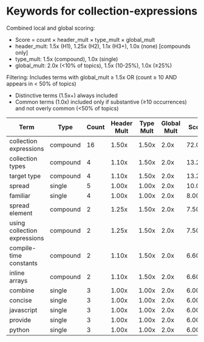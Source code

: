 # Keywords for collection-expressions

Combined local and global scoring:
- Score = count × header_mult × type_mult × global_mult
- header_mult: 1.5x (H1), 1.25x (H2), 1.1x (H3+), 1.0x (none) [compounds only]
- type_mult: 1.5x (compound), 1.0x (single)
- global_mult: 2.0x (<10% of topics), 1.5x (10-25%), 1.0x (≥25%)

Filtering: Includes terms with global_mult ≥ 1.5x OR (count ≥ 10 AND appears in < 50% of topics)
- Distinctive terms (1.5x+) always included
- Common terms (1.0x) included only if substantive (≥10 occurrences) and not overly common (<50% of topics)

| Term | Type | Count | Header Mult | Type Mult | Global Mult | Score |
|------|------|-------|-------------|-----------|-------------|-------|
| collection expressions | compound | 16 | 1.50x | 1.50x | 2.0x | 72.000 |
| collection types | compound | 4 | 1.10x | 1.50x | 2.0x | 13.200 |
| target type | compound | 4 | 1.10x | 1.50x | 2.0x | 13.200 |
| spread | single | 5 | 1.00x | 1.00x | 2.0x | 10.000 |
| familiar | single | 4 | 1.00x | 1.00x | 2.0x | 8.000 |
| spread element | compound | 2 | 1.25x | 1.50x | 2.0x | 7.500 |
| using collection expressions | compound | 2 | 1.25x | 1.50x | 2.0x | 7.500 |
| compile-time constants | compound | 2 | 1.10x | 1.50x | 2.0x | 6.600 |
| inline arrays | compound | 2 | 1.10x | 1.50x | 2.0x | 6.600 |
| combine | single | 3 | 1.00x | 1.00x | 2.0x | 6.000 |
| concise | single | 3 | 1.00x | 1.00x | 2.0x | 6.000 |
| javascript | single | 3 | 1.00x | 1.00x | 2.0x | 6.000 |
| provide | single | 3 | 1.00x | 1.00x | 2.0x | 6.000 |
| python | single | 3 | 1.00x | 1.00x | 2.0x | 6.000 |
